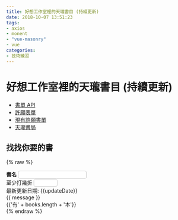 ```yaml
---
title: 好想工作室裡的天瓏書目 (持續更新)
date: 2018-10-07 13:51:23
tags:
- axios
- monent
- "vue-masonry"
- vue
categories:
- 技術練習
---
```


<style>
.book {
  padding: 10px 15px;
}

.book:hover {
  background-color: #d7e6ff;
}

.book img {
  width: 40%;
  height: auto;
}

.book .price, .book img {
  display: inline-block;
  vertical-align: bottom;
}

.book .isbn {
  font-size: 8px;
}

.book .name {
  font-size: 14px;
}

.book .originPrice {
  text-decoration: line-through;
  font-size: 12px;
}

.book .sellPrice {
  font-size: 20px;
  padding-bottom: 10px;
}

.book a {
  display: block;
}

input {
  outline: none;
  border: solid 1px #C0C0C0;
  border-radius: 5px;
  padding: 2px 3px;
}

input:invalid {
  color: red;
}

@media screen and (min-width: 720px) {
  .book {
    /* width: 25%; */
    /* flex: 1 1 25%; */
  }

  .book img {
    width: 80%;
    height: auto;
    display: block;
    margin: auto;
  }

  .book .price {
    display: block;
  }
}
</style>
<script src="https://unpkg.com/axios/dist/axios.min.js" charset="utf-8"></script>
<script src="https://cdnjs.cloudflare.com/ajax/libs/moment.js/2.19.1/moment.min.js" charset="utf-8"></script>
<!-- <script src="https://cdnjs.cloudflare.com/ajax/libs/masonry/4.0.0/masonry.pkgd.min.js"></script> -->
<script src="https://cdn.jsdelivr.net/npm/vue@2.6.12/dist/vue.js"></script>
<!-- <script src="https://unpkg.com/vue-masonry@0.11.3/dist/vue-masonry-plugin-window.js"></script> -->
<script src="https://unpkg.com/vue-masonry-css"></script>
<!-- <script src="https://unpkg.com/vue-masonry-css"></script> -->

# 好想工作室裡的天瓏書目 (持續更新)

- [書單 API](https://bookshelf.goodideas-studio.com/api)
- [許願表單](https://goo.gl/forms/9A7LYHhkJiQ6JnN33)
- [現有許願書單](https://goo.gl/7PqNcD)
- [天瓏書局](https://www.tenlong.com.tw/)

## 找找你要的書

{% raw %}
<div id="app">
  <div id="books">
    <div>
      <label for="filterName"><b>書名</b></label>
      <input type="text" id="filterByName" v-model="filterName"><br />
      <label for="filterDiscount">至少打幾折</label>
      <input type="number" id="filterByDiscount" max="100" min="0" step="1" v-model.number="filterDiscount"><br />
    </div>
    <div class="latestUpdateDate">最新更新日期: {{updateDate}}</div>
    {{ message }}
    <div class="totalBooks">{{'有' + books.length + '本'}}</div>
    <div >
      <masonry
        :cols="{default: 4, 720: 2}"
        :gutter="0"
      >
        <onebook :data="onebook" v-for="onebook in showBooks" :key="onebook.isbn" @load="layoutMasonry"></onebook>
      </masonry>
    </div>
  </div>
</div>
{% endraw %}

<script type="text/javascript">

const onebook = {
  props: ['data'],
  template: `{% raw %}
    <div class="book">
      <a :href="data.link" target="_blank">
        <div class="name">{{data.name}}</div>
        <img :src="data.image" alt="" @load="$emit('load')">
        <div class="price">
          <div class="isbn">{{data.ISBN}}</div>
          <span class="originPrice" v-show="data.is_sell">{{data.originPrice + '元'}}</span>
          <span v-show="data.is_sell">{{ '(' + discount + '折)' }}</span>
          <div class="sellPrice">{{data.sellPrice + '元'}}</div>
        </div>
      </a>
    </div>
    {% endraw %}`,
  computed: {
    discount() {
      return Math.floor(this.data.discount)
    }
  }
}
//------------------------------------------------------------------------------

var app = new Vue({
  el: '#app',
  components: {
    'onebook': onebook
  },
  data: {
    message: 'Loading...',
    updateDate: null,
    books: [],
    filterName: '',
    filterDiscount: 100,
    totalShowBooks: 10,
  },
  watch: {
    filterName() {
      this.totalShowBooks = 10;
    }
  },
  created () {
    document.addEventListener('scroll', this.debounce(this.infiniteLoading.bind(this), 20, false));

    axios.get('https://bookshelf.goodideas-studio.com/api').then(item => {
      return item.data
    })
    .then(data => {
      this.updateDate = moment(data.updatedAt * 1000).format('YYYY-MM-DD')
      return data.list.filter(book => !!book.image);
    })
    .then(list => list.reverse())
    .then(list => {
      const only_one_list = [...list.reduce((m, book) => {
        m.set(book.image, book)
        return m
      }, new Map()).values()]

      this.books = only_one_list.map(book => {
        console.log("book", book)
        const origin_price = parseInt((book.originPrice || book.sellPrice).split(",").join(""));
        const sell_price = parseInt(book.sellPrice.split(",").join(""));

        book.discount = sell_price / origin_price * 100;
        book.ISBN = book.ISBN.split('?').shift();
        book.is_sell = origin_price > sell_price
        return book;
      })

      this.message = ''; // cancel loading...
    })
  },
  methods: {
    test(...e){
      console.log(...e)
    },
    debounce(func, wait = 20, immediate = true) {
      var timeout;
      return function() {
        var context = this, args = arguments;
        var later = function() {
          timeout = null;
          if (!immediate) func.apply(context, args);
        };
        var callNow = immediate && !timeout;
        clearTimeout(timeout);
        timeout = setTimeout(later, wait);
        if (callNow) func.apply(context, args);
      };
    },
    layoutMasonry () {
      console.log("loading")
      if (typeof this.$redrawVueMasonry === 'function') {
        setTimeout(() => {
          console.log("this.$redrawVueMasonry()", this.$redrawVueMasonry)
          this.$redrawVueMasonry("masonry-container");
        }, 20)
      }
    },
    infiniteLoading (e) {
      const currTotal = !this.totalShowBooks || this.totalShowBooks;
      const maxTotal = !this.books || this.books.length;

      const currScroll = document.documentElement.scrollTop;
      const maxScroll = document.documentElement.scrollHeight;
      if (currTotal < maxTotal && Math.abs(maxScroll - currScroll) < 2000) {
        this.totalShowBooks += 10;
      }
    }
  },
  computed: {
    showBooks () {
      return !this.books ? [] : this.books
        .filter(item => item.discount <= this.filterDiscount)
        .filter(item => item.name.toLowerCase().includes(this.filterName.toLowerCase()))
        .slice(0, this.totalShowBooks);
    }
  }
})
</script>
